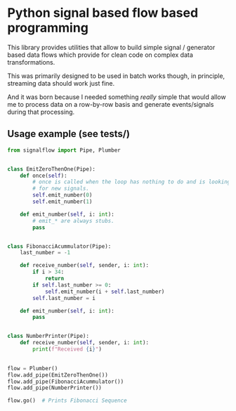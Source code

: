 # Python signal based flow based programming

This library provides utilities that allow to build simple signal / generator
based data flows which provide for clean code on complex data transformations.

This was primarily designed to be used in batch works though, in principle,
streaming data should work just fine.

And it was born because I needed something *really* simple that would allow me
to process data on a row-by-row basis and generate events/signals during that
processing.

## Usage example (see tests/)

```python
from signalflow import Pipe, Plumber


class EmitZeroThenOne(Pipe):
    def once(self):
        # once is called when the loop has nothing to do and is looking
        # for new signals.
        self.emit_number(0)
        self.emit_number(1)

    def emit_number(self, i: int):
        # emit_* are always stubs.
        pass


class FibonacciAcummulator(Pipe):
    last_number = -1

    def receive_number(self, sender, i: int):
        if i > 34:
            return
        if self.last_number >= 0:
            self.emit_number(i + self.last_number)
        self.last_number = i

    def emit_number(self, i: int):
        pass


class NumberPrinter(Pipe):
    def receive_number(self, sender, i: int):
        print(f"Received {i}")
        

flow = Plumber()
flow.add_pipe(EmitZeroThenOne())
flow.add_pipe(FibonacciAcummulator())
flow.add_pipe(NumberPrinter())

flow.go()  # Prints Fibonacci Sequence
```
